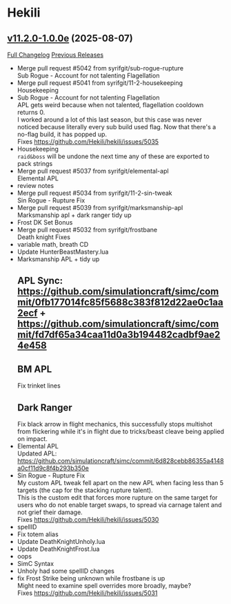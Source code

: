 # Hekili

## [v11.2.0-1.0.0e](https://github.com/Hekili/hekili/tree/v11.2.0-1.0.0e) (2025-08-07)
[Full Changelog](https://github.com/Hekili/hekili/compare/v11.2.0-1.0.0d...v11.2.0-1.0.0e) [Previous Releases](https://github.com/Hekili/hekili/releases)

- Merge pull request #5042 from syrifgit/sub-rogue-rupture  
    Sub Rogue - Account for not talenting Flagellation  
- Merge pull request #5041 from syrifgit/11-2-housekeeping  
    Housekeeping  
- Sub Rogue - Account for not talenting Flagellation  
    APL gets weird because when not talented, flagellation cooldown returns 0.  
    I worked around a lot of this last season, but this case was never noticed because literally every sub build used flag. Now that there's a no-flag build, it has popped up.  
    Fixes https://github.com/Hekili/hekili/issues/5035  
- Housekeeping  
    `raid&boss` will be undone the next time any of these are exported to pack strings  
- Merge pull request #5037 from syrifgit/elemental-apl  
    Elemental APL  
- review notes  
- Merge pull request #5034 from syrifgit/11-2-sin-tweak  
    Sin Rogue - Rupture Fix  
- Merge pull request #5039 from syrifgit/marksmanship-apl  
    Marksmanship apl + dark ranger tidy up  
- Frost DK Set Bonus  
- Merge pull request #5032 from syrifgit/frostbane  
    Death knight Fixes  
- variable math, breath CD  
- Update HunterBeastMastery.lua  
- Marksmanship APL + tidy up  
    ## APL Sync: https://github.com/simulationcraft/simc/commit/0fb177014fc85f5688c383f812d22ae0c1aa2ecf + https://github.com/simulationcraft/simc/commit/fd7df65a34caa11d0a3b194482cadbf9ae24e458  
    ## BM APL  
    Fix trinket lines  
    ## Dark Ranger  
    Fix black arrow in flight mechanics, this successfully stops multishot from flickering while it's in flight due to tricks/beast cleave being applied on impact.  
- Elemental APL  
    Updated APL: https://github.com/simulationcraft/simc/commit/6d828cebb86355a4148a0cf11d9c8f4b293b350e  
- Sin Rogue - Rupture Fix  
    My custom APL tweak fell apart on the new APL when facing less than 5 targets (the cap for the stacking rupture talent).  
    This is the custom edit that forces more rupture on the same target for users who do not enable target swaps, to spread via carnage talent and not grief their damage.  
    Fixes https://github.com/Hekili/hekili/issues/5030  
- spellID  
- Fix totem alias  
- Update DeathKnightUnholy.lua  
- Update DeathKnightFrost.lua  
- oops  
- SimC Syntax  
- Unholy had some spellID changes  
- fix Frost Strike being unknown while frostbane is up  
    Might need to examine spell overrides more broadly, maybe?  
    Fixes https://github.com/Hekili/hekili/issues/5031  
